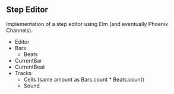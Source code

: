 ## Step Editor

Implementation of a step editor using Elm (and eventually Phoenix Channels).

* Editor
 * Bars
   * Beats
 * CurrentBar
 * CurrentBeat
 * Tracks
   * Cells (same amount as Bars.count * Beats.count)
   * Sound



